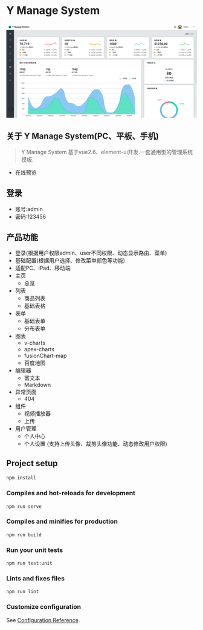 # Y Manage System

![image](https://github.com/zdbss1990/image/blob/main/app.jpg)
## 关于 Y Manage System(PC、平板、手机)
> Y Manage System 基于vue2.6、element-ui开发.一套通用型的管理系统摸板.
* 在线预览

## 登录
* 账号:admin
* 密码:123456

## 产品功能
* 登录(根据用户权限admin、user不同权限、动态显示路由、菜单)
* 基础配置(根据用户选择、修改菜单颜色等功能)
* 适配PC、iPad、移动端
* 主页
  * 总览
* 列表
  * 商品列表
  * 基础表格
* 表单
  * 基础表单
  * 分布表单
* 图表
  * v-charts
  * apex-charts
  * fusionChart-map
  * 百度地图
* 编辑器
  * 富文本
  * Markdown
* 异常页面
  * 404
* 组件
  * 视频播放器
  * 上传
* 用户管理
  * 个人中心
  * 个人设置 (支持上传头像、裁剪头像功能、动态修改用户权限)

## Project setup
```
npm install
```

### Compiles and hot-reloads for development
```
npm run serve
```

### Compiles and minifies for production
```
npm run build
```

### Run your unit tests
```
npm run test:unit
```

### Lints and fixes files
```
npm run lint
```

### Customize configuration
See [Configuration Reference](https://cli.vuejs.org/config/).
